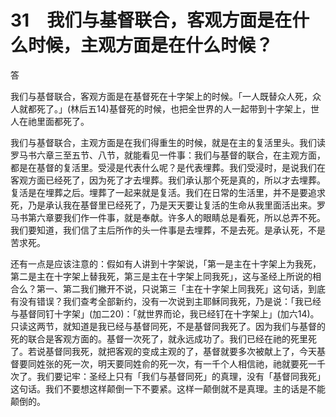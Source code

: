 # 31　我们与基督联合，客观方面是在什么时候，主观方面是在什么时候？


答

我们与基督联合，客观方面是在基督死在十字架上的时候。「一人既替众人死，众人就都死了。」(林后五14)基督死的时候，也把全世界的人一起带到十字架上，世人在祂里面都死了。

我们与基督联合，主观方面是在我们得重生的时候，就是在主的复活里头。我们读罗马书六章三至五节、八节，就能看见一件事：我们与基督的联合，在主观方面，都是在基督的复活里。受浸是代表什么呢？是代表埋葬。我们受浸时，是说我们在客观方面已经死了，因为死了才去埋葬。我们承认那个死是真的，所以才去埋葬。复活是在埋葬之后。埋葬了一起来就是复活。我们在日常的生活里，并不是要追求死，乃是承认我在基督里已经死了，乃是天天要让复活的生命从我里面活出来。罗马书第六章要我们作一件事，就是奉献。许多人的眼睛总是看死，所以总弄不死。我们要知道，我们信了主后所作的头一件事是去埋葬，不是去死。是承认死，不是苦求死。

还有一点是应该注意的：假如有人讲到十字架说，「第一是主在十字架上为我死，第二是主在十字架上替我死，第三是主在十字架上同我死」，这与圣经上所说的相合么？第一、第二我们撇开不说，只说第三「主在十字架上同我死」这句话，到底有没有错误？我们查考全部新约，没有一次说到主耶稣同我死，乃是说：「我已经与基督同钉十字架」(加二20)：「就世界而论，我已经钉在十字架上」(加六14)。只读这两节，就知道是我已经与基督同死，不是基督同我死了。因为我们与基督的死的联合是客观方面的。基督一次死了，就永远成功了。我们已经在祂的死里死了。若说基督同我死，就把客观的变成主观的了，基督就要多次被献上了，今天基督要同姓张的死一次，明天要同姓俞的死一次，有一千个人相信祂，祂就要死一千次了。我们要记牢：圣经上只有「我们与基督同死」的真理，没有「基督同我死」这句话。我们不要想这样颠倒一下不要紧。这样一颠倒就不是真理。主的话是不能颠倒的。
